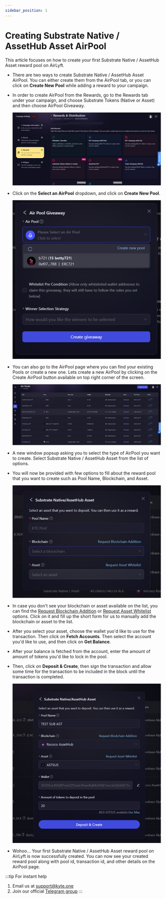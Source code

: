 ```yaml
---
sidebar_position: 1
---
```


# Creating Substrate Native / AssetHub Asset AirPool

This article focuses on how to create your first Substrate Native / AssetHub Asset reward pool on AirLyft.

- There are two ways to create Substrate Native / AssetHub Asset AirPool. You can either create them from the AirPool tab, or you can click on **Create New Pool** while adding a reward to your campaign.

- In order to create AirPool from the Rewards, go to the Rewards tab under your campaign, and choose Substrate Tokens (Native or Asset) and then choose AirPool Giveaway.

    ![AirPool from Rewards Tab](../images/rewardstab.png)

- Click on the **Select an AirPool** dropdown, and click on **Create New Pool**.

    ![Create New Pool](../images/createnewpool.png)

- You can also go to the AirPool page where you can find your existing Pools or create a new one. Lets create a new AirPool by clicking on the Create AirPool button available on top right corner of the screen.

    ![create pool](../images/airpoolcreate.png)

- A new window popsup asking you to select the type of AirPool you want to create. Select Substrate Native / AssetHub Asset from the list of options.

- You will now be provided with few options to fill about the reward pool that you want to create such as Pool Name, Blockchain, and Asset.

    ![Pool Detail Substrate Asset](../images/substrateassetdetail.png)

- In case you don't see your blockchain or asset available on the list, you can find the [Request Blockchain Addition](https://docs.google.com/forms/d/e/1FAIpQLScGG6eDTSPhpbfsdiQ9H6vlzZdBDwP4u_phpMyb5zh-D-de4A/viewform) or [Request Asset Whitelist](https://docs.google.com/forms/d/e/1FAIpQLSdmdE3BmNwWQ1kZbKZqFzzRoBX38ltecXiSjuS5VEthwH28Yw/viewform) options. Click on it and fill up the short form for us to manually add the blockchain or asset to the list.

- After you select your asset, choose the wallet yuo'd like to use for the transaction. Then click on **Fetch Accounts**. Then select the account you'd like to use, and then click on **Get Balance**.

- After your balance is fetched from the account, enter the amount of amount of tokens you'd like to lock in the pool.

- Then, click on **Deposit & Create**, then sign the transaction and allow some time for the transaction to be included in the block until the transaction is completed.

    ![Pool Created](../images/substrateassetcreated.png)

- Wohoo... Your first Substrate Native / AssetHub Asset reward pool on AirLyft is now successfully created. You can now see your created reward pool along with pool id, transaction id, and other details on the AirPool page.

:::tip For instant help
1. Email us at support@kyte.one
2. Join our official [Telegram group](https://t.me/kyteone)
::: 